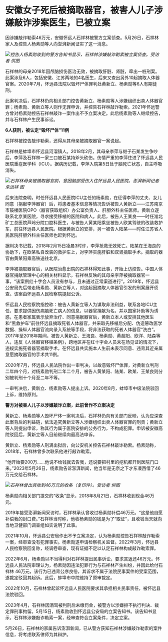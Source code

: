 # 安徽女子死后被摘取器官，被害人儿子涉嫌敲诈涉案医生，已被立案

因涉嫌敲诈勒索46万元，安徽怀远人石祥林被警方立案侦查。5月26日，石祥林家人及控告人杨素勋等人向澎湃新闻证实了这一消息。

![](https://inews.gtimg.com/newsapp_bt/0/15800554333/1000)_控告人杨素勋收到的警方告知书显示，石祥林涉嫌敲诈勒索被立案侦查。受访者
供图_

石祥林的母亲2018年因颅脑损伤医治无效，被摘取肝脏、肾脏，牵出一桩刑案。此案涉及6人，包括安徽、江苏两地的4名医生，后来又查出另外10起摘取人体器官案。2020年7月，怀远县法院以毁坏尸体罪判处黄新立、杨素勋等6人有期徒刑。

此案判决后，石祥林仍向相关部门控告黄新立、杨素勋等人涉嫌组织出卖人体器官罪；杨素勋、黄新立等人则作无罪申诉，并控告石祥林敲诈勒索。2021年怀远警方曾对杨素勋控告石祥林敲诈一案作出不予立案决定。此后杨素勋等人继续控告，并与石祥林产生民事诉讼。

**6人获刑，被认定“毁坏尸体”11例**

石祥林被控告敲诈勒索，还得从其母亲被摘取器官一案说起。

石祥林是蚌埠市怀远县河溜镇人。2018年2月，其母亲李萍与继子石某发生争吵后，李萍及石祥林一家三口被石某持斧头砍伤。伤情严重的李萍住进了怀远县人民医院重症医学科（ICU）。据病历记载，李萍入院第5日处于脑死亡状态，自主呼吸消失。

![](https://inews.gtimg.com/newsapp_bt/0/15800554334/1000)_石祥林母亲被摘取器官前，曾因脑部受伤入住怀远县人民医院。澎湃新闻记者
朱远祥 图_

后来法院查明，时任怀远县人民医院ICU主任的杨素勋，在征得李萍的丈夫、女儿同意（捐献李萍器官）后，将患者基本信息等情况告诉被告人黄新立——江苏南京市鼓楼医院OPO（器官获取组织）办公室负责人、肝胆外科主任医师。黄新立遂联系北京某医院，寻求接受移植的医院和病人。此后，被告人王某良——时任淮北矿工总医院芦岭分院口腔科医生，与被告人黄某阳乘坐被告人欧某驾驶的改装救护车，前往怀远县人民医院。根据黄新立的安排，另一被告人陆某——时任江苏省人民医院肝胆外科主任医师也赶到怀远。

据判决书记载，2018年2月15日凌晨3时许，李萍抢救无效死亡。陆某在王海良的协助下，在欧某私自改装的救护车上，对李萍实施肝脏和双肾摘取手术。摘取的器官由黄某阳乘高铁送往北京。

李萍被摘取器官后，从医院治愈出院的石祥林得知此事，开始上访控告。中国人体器官捐献管理中心的相关材料显示，石祥林反映的其母亲李萍被摘取器官一事，“该案例红十字会人员没有参与，且未通过正常渠道进行”。2019年，怀远县公安局先后带走杨素勋、黄新立等人，对这起因摘取人体器官引发的刑案展开侦查。该案由怀远县人民检察院提起公诉。

怀远县人民检察院指控称：被告人黄新立等人为谋取非法利益，联系各地ICU主任，要求提供因伤病脑死亡病人的信息，以器官捐献为名，并以国家补助等为诱惑，在患者家属表示放弃治疗、同意捐献器官后，黄新立本人或安排其他医生和“黑救护车”前往怀远县摘取死者人体器官，并采取先移植后分配、伪造篡改医学数据、操纵人体器官流向录入系统等手段，将非法获取的死者人体器官“洗白”。2017年至2018年期间，被告人黄新立、王海良、杨素勋、黄超阳、欧洋、陆森等人，违反《人体器官移植条例》，跨地区并在红十字会人员未在场见证的情况下，违规实施死者器官摘取手术，在怀远县共实施本人生前未表示同意、违背其近亲属意愿摘取器官的手术共11例。

2020年7月，怀远县人民法院作出一审判决，以故意毁坏尸体罪，对黄新立判刑二年四个月，对杨素勋判刑二年二个月，被告人黄某阳、陆某、欧某、王某良则分别被判刑十个月至二年不等。

一审判决后，黄新立、杨素勋等人提出上诉。2020年8月，蚌埠市中级法院驳回上诉，维持原判。

**警方对被害人儿子以涉嫌敲诈立案，此前曾作不立案决定**

黄新立、杨素勋等人毁坏尸体一案判决后，石祥林仍向有关部门反映，认为应深查此案背后的利益链，依法追究黄新立等人涉嫌组织出卖人体器官罪的刑责；黄新立等人则提出申诉，称其行为属于医院安排的公务行为，不构成犯罪。申诉被安徽高院驳回后，黄新立等人目前继续向最高法申诉。

黄新立、杨素勋等人刑满出狱后，向公安机关控告石祥林敲诈勒索。杨素勋称，2018年，石祥林曾多次联系他进行敲诈勒索。

“他开始要200万……他说不给钱就去告我，还说要把村里的挖机都开到医院门口来。”2023年5月26日，杨素勋告诉澎湃新闻，他当年是无奈之下才东凑西借了46万元交给石祥林。

![](https://inews.gtimg.com/newsapp_bt/0/15800554335/1000)_石祥林曾出具收到46万元的收条（复印件）。受访者
供图_

杨素勋向相关部门提交的“收条”显示，2018年8月21日，石祥林收到现金46万元。

2019年接受澎湃新闻采访时，石祥林承认曾收过杨素勋补偿46万元。“这是他自愿补偿我的封口费。”石祥林当时称，他收杨素勋的钱是为了“取证”，且收钱当天就向当地卫健部门调查组如实说明了此事。

2021年10月，怀远县公安局作出不予立案决定，认为杨素勋控告石祥林敲诈勒索一案，经审查没有犯罪事实。杨素勋遂申请检察机关监督。2022年3月，怀远县人民检察院回复称，经调卷审查，现有证据不足以认定石祥林构成敲诈勒索罪。

2022年6月，杨素勋以不当得利对石祥林提出民事诉讼，要求其返还46万元。怀远县人民法院审理认为，杨素勋因违法犯罪行为与石祥林产生纠纷，并因此给付石祥林
46万元，该行为已违背公序良俗，其诉求不属于法院民事案件的受案范围，遂裁定驳回其起诉。此后，蚌埠市中院维持了原审裁定。

2022年10月，石祥林曾起诉怀远县人民医院要求其承担相关民事责任，被怀远县法院驳回。

2023年4月，石祥林因酒驾被判刑后未缴罚金，被警方以涉嫌拒不执行判决、裁定罪刑事拘留。5月15日，杨素勋收到怀远县公安局的立案告知书。该告知书显示，石祥林涉嫌敲诈勒索一案，经审查符合立案条件，决定立案。

5月26日，石祥林的家属告诉澎湃新闻，已从警方获知石祥林涉嫌敲诈勒索的案件信息，将考虑联系律师为其辩护。


